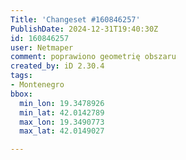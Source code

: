 ```yaml
---
Title: 'Changeset #160846257'
PublishDate: 2024-12-31T19:40:30Z
id: 160846257
user: Netmaper
comment: poprawiono geometrię obszaru
created_by: iD 2.30.4
tags:
- Montenegro
bbox:
  min_lon: 19.3478926
  min_lat: 42.0142789
  max_lon: 19.3490773
  max_lat: 42.0149027

---
```

